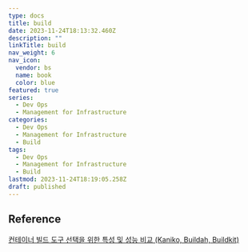 ```yaml
---
type: docs
title: build
date: 2023-11-24T18:13:32.460Z
description: ""
linkTitle: build
nav_weight: 6
nav_icon:
  vendor: bs
  name: book
  color: blue
featured: true
series:
  - Dev Ops
  - Management for Infrastructure
categories:
  - Dev Ops
  - Management for Infrastructure
  - Build
tags:
  - Dev Ops
  - Management for Infrastructure
  - Build
lastmod: 2023-11-24T18:19:05.258Z
draft: published
---
```


## Reference

[컨테이너 빌드 도구 선택을 위한 특성 및 성능 비교 (Kaniko, Buildah, Buildkit)](https://devocean.sk.com/blog/techBoardDetail.do?ID=165515&boardType=techBlog&ref=codenary)
